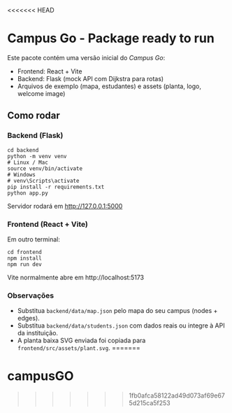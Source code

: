 <<<<<<< HEAD
# Campus Go - Package ready to run

Este pacote contém uma versão inicial do *Campus Go*:
- Frontend: React + Vite
- Backend: Flask (mock API com Dijkstra para rotas)
- Arquivos de exemplo (mapa, estudantes) e assets (planta, logo, welcome image)

## Como rodar

### Backend (Flask)
```
cd backend
python -m venv venv
# Linux / Mac
source venv/bin/activate
# Windows
# venv\Scripts\activate
pip install -r requirements.txt
python app.py
```
Servidor rodará em http://127.0.0.1:5000

### Frontend (React + Vite)
Em outro terminal:
```
cd frontend
npm install
npm run dev
```
Vite normalmente abre em http://localhost:5173

### Observações
- Substitua `backend/data/map.json` pelo mapa do seu campus (nodes + edges).
- Substitua `backend/data/students.json` com dados reais ou integre à API da instituição.
- A planta baixa SVG enviada foi copiada para `frontend/src/assets/plant.svg`.
=======
# campusGO
>>>>>>> 1fb0afca58122ad49d073af69e675d215ca5f253
